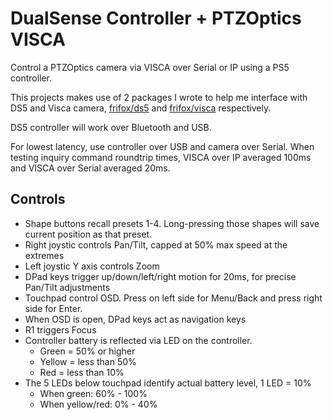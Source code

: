# DualSense Controller + PTZOptics VISCA

Control a PTZOptics camera via VISCA over Serial or IP using a PS5 controller.

This projects makes use of 2 packages I wrote to help me interface with DS5 and Visca camera, [frifox/ds5](https://github.com/frifox/ds5) and [frifox/visca](https://github.com/frifox/visca) respectively.

DS5 controller will work over Bluetooth and USB.

For lowest latency, use controller over USB and camera over Serial. When testing inquiry command roundtrip times, VISCA over IP averaged 100ms and VISCA over Serial averaged 20ms.

## Controls

* Shape buttons recall presets 1-4. Long-pressing those shapes will save current position as that preset.
* Right joystic controls Pan/Tilt, capped at 50% max speed at the extremes
* Left joystic Y axis controls Zoom
* DPad keys trigger up/down/left/right motion for 20ms, for precise Pan/Tilt adjustments
* Touchpad control OSD. Press on left side for Menu/Back and press right side for Enter.
* When OSD is open, DPad keys act as navigation keys
* R1 triggers Focus
* Controller battery is reflected via LED on the controller.
  * Green = 50% or higher
  * Yellow = less than 50%
  * Red = less than 10%
* The 5 LEDs below touchpad identify actual battery level, 1 LED = 10% 
  * When green: 60% - 100%
  * When yellow/red: 0% - 40% 